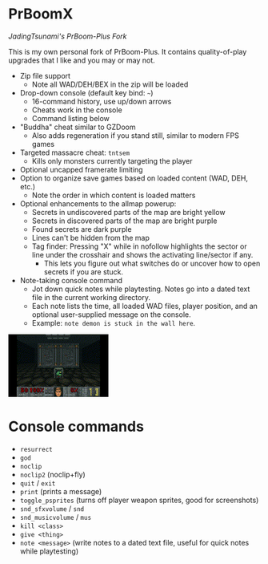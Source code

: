 # PrBoomX

*JadingTsunami's PrBoom-Plus Fork*

This is my own personal fork of PrBoom-Plus. It contains quality-of-play upgrades that I like and you may or may not.

* Zip file support
    * Note all WAD/DEH/BEX in the zip will be loaded
* Drop-down console (default key bind: `~`)
    * 16-command history, use up/down arrows
    * Cheats work in the console
    * Command listing below
* "Buddha" cheat similar to GZDoom
    * Also adds regeneration if you stand still, similar to modern FPS games
* Targeted massacre cheat: `tntsem`
    * Kills only monsters currently targeting the player
* Optional uncapped framerate limiting
* Option to organize save games based on loaded content (WAD, DEH, etc.)
    * Note the order in which content is loaded matters
* Optional enhancements to the allmap powerup:
    * Secrets in undiscovered parts of the map are bright yellow
    * Secrets in discovered parts of the map are bright purple
    * Found secrets are dark purple
    * Lines can't be hidden from the map
    * Tag finder: Pressing "X" while in nofollow highlights the sector or line under the crosshair and shows the activating line/sector if any.
        * This lets you figure out what switches do or uncover how to open secrets if you are stuck.
* Note-taking console command
    * Jot down quick notes while playtesting. Notes go into a dated text file in the current working directory.
    * Each note lists the time, all loaded WAD files, player position, and an optional user-supplied message on the console.
    * Example: `note demon is stuck in the wall here`.

![Tag finder demo](prboom2/doc/magic_sector.gif)

# Console commands

- `resurrect`
- `god`
- `noclip`
- `noclip2` (noclip+fly)
- `quit` / `exit`
- `print` (prints a message)
- `toggle_psprites` (turns off player weapon sprites, good for screenshots)
- `snd_sfxvolume` / `snd`
- `snd_musicvolume` / `mus`
- `kill <class>`
- `give <thing>`
- `note <message>` (write notes to a dated text file, useful for quick notes while playtesting)
